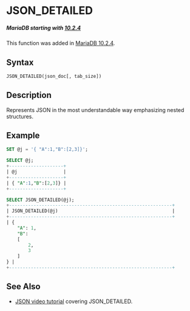 # JSON_DETAILED

##### MariaDB starting with [10.2.4](/kb/en/mariadb-1024-release-notes/)

This function was added in [MariaDB 10.2.4](/kb/en/mariadb-1024-release-notes/).

## Syntax

```sql
JSON_DETAILED(json_doc[, tab_size])
```

## Description

Represents JSON in the most understandable way emphasizing nested structures.

## Example

```sql
SET @j = '{ "A":1,"B":[2,3]}';

SELECT @j;
+--------------------+
| @j                 |
+--------------------+
| { "A":1,"B":[2,3]} |
+--------------------+

SELECT JSON_DETAILED(@j);
+------------------------------------------------------------+
| JSON_DETAILED(@j)                                          |
+------------------------------------------------------------+
| {
    "A": 1,
    "B": 
    [
        2,
        3
    ]
} |
+------------------------------------------------------------+
```

## See Also

- [JSON video tutorial](https://www.youtube.com/watch?v=sLE7jPETp8g) covering JSON_DETAILED.
